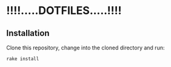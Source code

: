 # !!!!.....DOTFILES.....!!!!

## Installation

Clone this repository, change into the cloned directory and run:

    rake install
